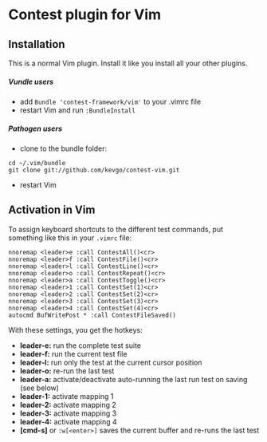 # Contest plugin for Vim

## Installation

This is a normal Vim plugin.
Install it like you install all your other plugins.

##### Vundle users

- add `Bundle 'contest-framework/vim'` to your .vimrc file
- restart Vim and run `:BundleInstall`

##### Pathogen users

- clone to the bundle folder:

```
cd ~/.vim/bundle
git clone git://github.com/kevgo/contest-vim.git
```

- restart Vim

## Activation in Vim

To assign keyboard shortcuts to the different test commands,
put something like this in your `.vimrc` file:

```viml
nnoremap <leader>e :call ContestAll()<cr>
nnoremap <leader>f :call ContestFile()<cr>
nnoremap <leader>l :call ContestLine()<cr>
nnoremap <leader>o :call ContestRepeat()<cr>
nnoremap <leader>a :call ContestToggle()<cr>
nnoremap <leader>1 :call ContestSet(1)<cr>
nnoremap <leader>2 :call ContestSet(2)<cr>
nnoremap <leader>3 :call ContestSet(3)<cr>
nnoremap <leader>4 :call ContestSet(4)<cr>
autocmd BufWritePost * :call ContestFileSaved()
```

With these settings, you get the hotkeys:

- **leader-e:** run the complete test suite
- **leader-f:** run the current test file
- **leader-l:** run only the test at the current cursor position
- **leader-o:** re-run the last test
- **leader-a:** activate/deactivate auto-running the last run test on saving (see below)
- **leader-1:** activate mapping 1
- **leader-2:** activate mapping 2
- **leader-3:** activate mapping 3
- **leader-4:** activate mapping 4
- **[cmd-s]** or `:w[<enter>]` saves the current buffer and re-runs the last test
